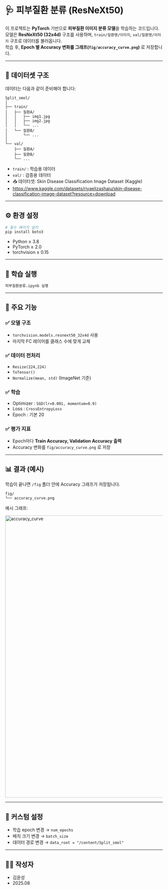 # 🩺 피부질환 분류 (ResNeXt50)

이 프로젝트는 **PyTorch** 기반으로 **피부질환 이미지 분류 모델**을 학습하는 코드입니다.  
모델은 **ResNeXt50 (32x4d)** 구조를 사용하며, `train/질환명/이미지`, `val/질환명/이미지` 구조로 데이터를 불러옵니다.  
학습 후, **Epoch 별 Accuracy 변화를 그래프(`fig/accuracy_curve.png`)** 로 저장합니다.  

---

## 📂 데이터셋 구조

데이터는 다음과 같이 준비해야 합니다:

```
Split_smol/
│
├── train/
│   ├── 질환A/
│   │   ├── img1.jpg
│   │   ├── img2.jpg
│   │   └── ...
│   └── 질환B/
│       └── ...
│
└── val/
    ├── 질환A/
    ├── 질환B/
    └── ...
```

- `train/` : 학습용 데이터
- `val/`   : 검증용 데이터
- 📥 데이터셋: Skin Disease Classification Image Dataset (Kaggle)
- https://www.kaggle.com/datasets/riyaelizashaju/skin-disease-classification-image-dataset?resource=download


---

## ⚙️ 환경 설정

```bash
# 필수 패키지 설치
pip install boto3
```

- Python ≥ 3.8  
- PyTorch ≥ 2.0  
- torchvision ≥ 0.15  

---

## 🚀 학습 실행

```bash
피부질환분류.ipynb 실행
```

---

## 🧠 주요 기능

### ✅ 모델 구조
- `torchvision.models.resnext50_32x4d` 사용
- 마지막 FC 레이어를 클래스 수에 맞게 교체

### ✅ 데이터 전처리
- `Resize(224,224)`
- `ToTensor()`
- `Normalize(mean, std)` (ImageNet 기준)

### ✅ 학습
- Optimizer : `SGD(lr=0.001, momentum=0.9)`
- Loss : `CrossEntropyLoss`
- Epoch : 기본 20

### ✅ 평가 지표
- Epoch마다 **Train Accuracy, Validation Accuracy 출력**
- Accuracy 변화를 `fig/accuracy_curve.png` 로 저장

---

## 📊 결과 (예시)

학습이 끝나면 `/fig` 폴더 안에 Accuracy 그래프가 저장됩니다.

```
fig/
└── accuracy_curve.png
```

예시 그래프:

<img width="1200" height="900" alt="accuracy_curve" src="https://github.com/user-attachments/assets/49961c50-0f1c-427d-9ae9-c211c7a16464" />



---

## 📌 커스텀 설정
- 학습 epoch 변경 → `num_epochs`
- 배치 크기 변경 → `batch_size`
- 데이터 경로 변경 → `data_root = "/content/Split_smol"`

---

## 👨‍💻 작성자
- 김윤성  
- 2025.08
